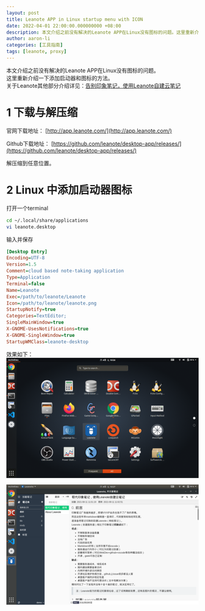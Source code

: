 ```yaml
---
layout: post
title: Leanote APP in Linux startup menu with ICON
date: 2022-04-01 22:00:00.000000000 +08:00
description: 本文介绍之前没有解决的Leanote APP在Linux没有图标的问题。这里重新介绍一下添加启动器和图标的方法。
author: aaron-li
categories: [工具指南]
tags: [leanote, proxy] 
---
```


本文介绍之前没有解决的Leanote APP在Linux没有图标的问题。  
这里重新介绍一下添加启动器和图标的方法。  
关于Leanote其他部分介绍详见：[告别印象笔记，使用Leanote自建云笔记]({{site.url}}/2021/08/leanote-replace-evernote/)

# 1 下载与解压缩
官网下载地址： [http://app.leanote.com/](http://app.leanote.com/)

Github下载地址： [https://github.com/leanote/desktop-app/releases/](https://github.com/leanote/desktop-app/releases/)

解压缩到任意位置。

# 2 Linux 中添加启动器图标
打开一个terminal  
```bash
cd ~/.local/share/applications
vi leanote.desktop
```

输入并保存
```ini
[Desktop Entry]
Encoding=UTF-8
Version=1.5
Comment=cloud based note-taking application
Type=Application
Terminal=false
Name=Leanote
Exec=/path/to/leanote/Leanote
Icon=/path/to/leanote/leanote.png
StartupNotify=true
Categories=TextEditor;
SingleMainWindow=true
X-GNOME-UsesNotifications=true
X-GNOME-SingleWindow=true
StartupWMClass=leanote-desktop
```

效果如下：
![1](/assets/img/posts/2022-04-01-Leanote-Linux-app-startup/1.png)  

![2](/assets/img/posts/2022-04-01-Leanote-Linux-app-startup/2.png)

